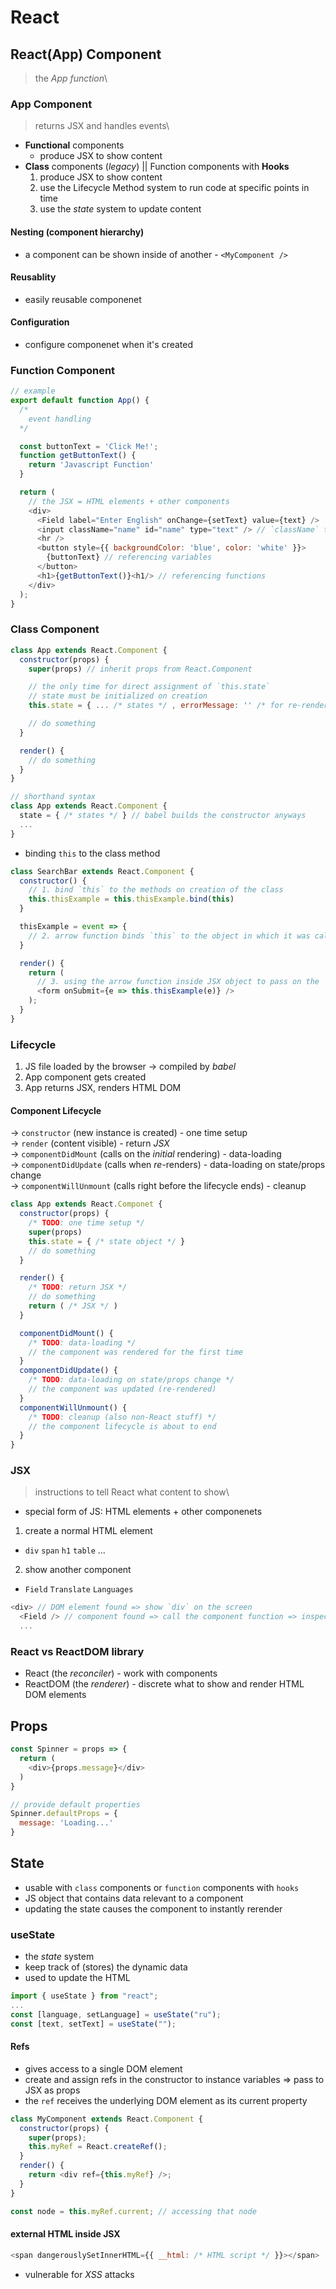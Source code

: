 # React

## React(App) Component
> the *App function*\
### App Component
> returns JSX and handles events\
* **Functional** components
  - produce JSX to show content
* **Class** components (*legacy*) || Function components with **Hooks**
  1. produce JSX to show content
  2. use the Lifecycle Method system to run code at specific points in time
  3. use the *state* system to update content
#### Nesting (component hierarchy)
* a component can be shown inside of another - `<MyComponent />`
#### Reusablity
* easily reusable componenet
#### Configuration
* configure componenet when it's created

### Function Component
```javascript
// example
export default function App() {
  /*
    event handling
  */

  const buttonText = 'Click Me!';
  function getButtonText() {
    return 'Javascript Function'
  }

  return (
    // the JSX = HTML elements + other components
    <div>
      <Field label="Enter English" onChange={setText} value={text} />
      <input className="name" id="name" type="text" /> // `className` to avoid collision with `class` keyword in JS
      <hr />
      <button style={{ backgroundColor: 'blue', color: 'white' }}>
        {buttonText} // referencing variables
      </button>
      <h1>{getButtonText()}<h1/> // referencing functions
    </div>
  );
}
```

### Class Component
```javascript
class App extends React.Component {
  constructor(props) {
    super(props) // inherit props from React.Component

    // the only time for direct assignment of `this.state`
    // state must be initialized on creation
    this.state = { ... /* states */ , errorMessage: '' /* for re-rendering on errors */ };

    // do something
  }

  render() {
    // do something
  }
}
```
```javascript
// shorthand syntax
class App extends React.Component {
  state = { /* states */ } // babel builds the constructor anyways
  ...
}
```
* binding `this` to the class method
```javascript
class SearchBar extends React.Component {
  constructor() {
    // 1. bind `this` to the methods on creation of the class
    this.thisExample = this.thisExample.bind(this)
  }

  thisExample = event => {
    // 2. arrow function binds `this` to the object in which it was called on
  }

  render() {
    return (
      // 3. using the arrow function inside JSX object to pass on the `this` bound function
      <form onSubmit={e => this.thisExample(e)} />
    );
  }
}
```

### Lifecycle
1. JS file loaded by the browser &rarr; compiled by *babel*
2. App component gets created
3. App returns JSX, renders HTML DOM
#### Component Lifecycle
&rarr; `constructor` (new instance is created) - one time setup\
&rarr; `render` (content visible) - return *JSX*\
&rarr; `componentDidMount` (calls on the *initial* rendering) - data-loading\
&rarr; `componentDidUpdate` (calls when *re*-renders) - data-loading on state/props change\
&rarr; `componentWillUnmount` (calls right before the lifecycle ends) - cleanup
```javascript
class App extends React.Componet {
  constructor(props) {
    /* TODO: one time setup */
    super(props)
    this.state = { /* state object */ }
    // do something
  }

  render() {
    /* TODO: return JSX */
    // do something
    return ( /* JSX */ )
  }

  componentDidMount() {
    /* TODO: data-loading */
    // the component was rendered for the first time
  }
  componentDidUpdate() {
    /* TODO: data-loading on state/props change */
    // the component was updated (re-rendered)
  }
  componentWillUnmount() {
    /* TODO: cleanup (also non-React stuff) */
    // the component lifecycle is about to end
  }
}
```

### JSX
> instructions to tell React what content to show\
* special form of JS: HTML elements + other componenets
1. create a normal HTML element
  * `div` `span` `h1` `table` ...
2. show another component
  * `Field` `Translate` `Languages`
```javascript
<div> // DOM element found => show `div` on the screen
  <Field /> // component found => call the component function => inspect the outcome JSX
  ...
```

### React vs ReactDOM library
* React (the *reconciler*) - work with components
* ReactDOM (the *renderer*) - discrete what to show and render HTML DOM elements

## Props
```javascript
const Spinner = props => {
  return (
    <div>{props.message}</div>
  )
}

// provide default properties
Spinner.defaultProps = {
  message: 'Loading...'
}
```

## State
* usable with `class` components or `function` components with `hooks`
* JS object that contains data relevant to a component
* updating the state causes the component to instantly rerender

### useState
* the *state* system
* keep track of (stores) the dynamic data
* used to update the HTML
```javascript
import { useState } from "react";
...
const [language, setLanguage] = useState("ru");
const [text, setText] = useState("");
```

#### Refs
* gives access to a single DOM element
* create and assign refs in the constructor to instance variables => pass to JSX as props
* the `ref` receives the underlying DOM element as its current property
```javascript
class MyComponent extends React.Component {
  constructor(props) {
    super(props);
    this.myRef = React.createRef();
  }
  render() {
    return <div ref={this.myRef} />;
  }
}

const node = this.myRef.current; // accessing that node
```

#### external HTML inside JSX
```javascript
<span dangerouslySetInnerHTML={{ __html: /* HTML script */ }}></span>
```
* vulnerable for *XSS* attacks